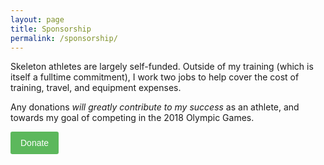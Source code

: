 ```yaml
---
layout: page
title: Sponsorship
permalink: /sponsorship/
---
```


Skeleton athletes are largely self-funded. Outside of my training (which is itself a fulltime commitment), I work two  jobs to help cover the cost of training, travel, and equipment expenses.

Any donations *will greatly contribute to my success* as an athlete, and towards my goal of competing in the 2018 Olympic Games.

<a href="https://donorbox.org/kyle-tress-morgan-tracey-2018" style="background-color:#5cb85c;color:#fff;text-decoration:none;font-family:Verdana,sans-serif;display:inline-block;font-size:14px;padding:10px 16px;border-radius:3px;">Donate</a>
